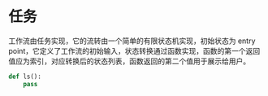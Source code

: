 # 任务

工作流由任务实现，它的流转由一个简单的有限状态机实现，初始状态为 entry point，它定义了工作流的初始输入，状态转换通过函数实现，函数的第一个返回值应为索引，对应转换后的状态列表，函数返回的第二个值用于展示给用户。

```python
def ls():
    pass

```



